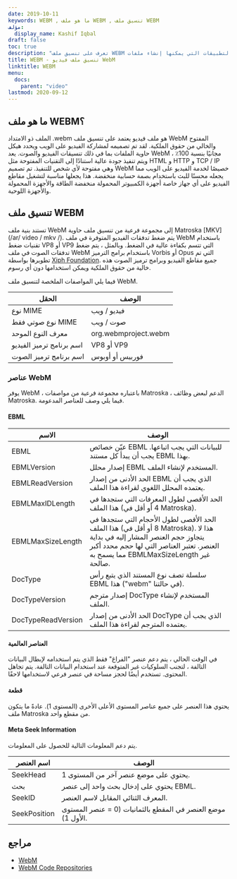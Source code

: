 ```yaml
---
date: 2019-10-11
keywords: WEBM , ما هو ملف WEBM , تنسيق ملف WEBM
مؤلف:
  display_name: Kashif Iqbal
draft: false
toc: true
description: "تعرف على تنسيق ملف WEBM وواجهات برمجة التطبيقات التي يمكنها إنشاء ملفات WEBM وفتحها."
title: WEBM - تنسيق ملف فيديو WebM
linktitle: WEBM
menu:
  docs:
    parent: "video"
lastmod: 2020-09-12
---
```


## ما هو ملف WEBM؟

الملف ذو الامتداد .webm هو ملف فيديو يعتمد على تنسيق ملف WebM المفتوح والخالي من حقوق الملكية. لقد تم تصميمه لمشاركة الفيديو على الويب ويحدد هيكل حاوية الملفات بما في ذلك تنسيقات الفيديو والصوت. يعد WebM مجانيًا بنسبة 100٪ ، ويتم تنفيذ جودة عالية استنادًا إلى التقنيات المفتوحة مثل HTML و HTTP و TCP / IP وهي مفتوحة لأي شخص للتنفيذ. تم تصميم WebM خصيصًا لخدمة الفيديو على الويب مما يجعله محسنًا للبث باستخدام بصمة حسابية منخفضة. هذا يجعلها مناسبة لتشغيل مقاطع الفيديو على أي جهاز خاصة أجهزة الكمبيوتر المحمولة منخفضة الطاقة والأجهزة المحمولة والأجهزة اللوحية.

## تنسيق ملف WEBM

تستند بنية ملف WebM إلى مجموعة فرعية من تنسيق ملف حاوية Matroska [MKV](/ar/ video / mkv /). يتم ضغط تدفقات الفيديو المتوفرة في ملف WebM باستخدام تقنيات ضغط VP8 أو VP9 التي تتسم بكفاءة عالية في الضغط. وبالمثل ، يتم ضغط تدفقات الصوت في ملف WebM باستخدام برامج الترميز Vorbis أو Opus التي تم تطويرها بواسطة [Xiph Foundation](https://www.xiph.org/). جميع مقاطع الفيديو وبرامج ترميز الصوت هذه خالية من حقوق الملكية ويمكن استخدامها دون أي رسوم.

فيما يلي المواصفات الملخصة لتنسيق ملف WebM.

| الحقل | الوصف |
---|---|
| نوع MIME | فيديو / ويب |
| نوع صوتي فقط MIME | صوت / ويب |
معرف النوع الموحد | org.webmproject.webm |
| اسم برنامج ترميز الفيديو | VP8 أو VP9 |
| اسم برنامج ترميز الصوت | فوربيس أو أوبوس |

### عناصر WebM

يوفر WebM ، باعتباره مجموعة فرعية من مواصفات Matroska ، الدعم لبعض وظائف Matroska. فيما يلي وصف للعناصر المدعومة.

#### EBML

| الاسم | الوصف |
---|---|
| EBML | عيّن خصائص EBML للبيانات التي يجب اتباعها. يجب أن يبدأ كل مستند EBML بهذا. |
| EBMLVersion | إصدار محلل EBML المستخدم لإنشاء الملف. |
| EBMLReadVersion | الحد الأدنى من إصدار EBML الذي يجب أن يعتمده المحلل اللغوي لقراءة هذا الملف.
| EBMLMaxIDLength | الحد الأقصى لطول المعرفات التي ستجدها في هذا الملف (4 أو أقل في Matroska).
| EBMLMaxSizeLength | الحد الأقصى لطول الأحجام التي ستجدها في هذا الملف (8 أو أقل في Matroska). هذا لا يتجاوز حجم العنصر المشار إليه في بداية العنصر. تعتبر العناصر التي لها حجم محدد أكبر مما يسمح به EBMLMaxSizeLength غير صالحة.
| DocType | سلسلة تصف نوع المستند الذي يتبع رأس EBML هذا ("webm" في حالتنا).
| DocTypeVersion | إصدار مترجم DocType المستخدم لإنشاء الملف. |
| DocTypeReadVersion | الحد الأدنى من إصدار DocType الذي يجب أن يعتمده المترجم لقراءة هذا الملف.

#### العناصر العالمية

في الوقت الحالي ، يتم دعم عنصر "الفراغ" فقط الذي يتم استخدامه لإبطال البيانات التالفة ، لتجنب السلوكيات غير المتوقعة عند استخدام البيانات التالفة. يتم تجاهل المحتوى. تستخدم أيضًا لحجز مساحة في عنصر فرعي لاستخدامها لاحقًا.

#### قطعة
يحتوي هذا العنصر على جميع عناصر المستوى الأعلى الأخرى (المستوى 1). عادةً ما يتكون ملف Matroska من مقطع واحد.

#### Meta Seek Information

يتم دعم المعلومات التالية للحصول على المعلومات.

| اسم العنصر | الوصف |
---|---|
| SeekHead | يحتوي على موضع عنصر آخر من المستوى 1. |
| بحث | يحتوي على إدخال بحث واحد إلى عنصر EBML. |
| SeekID | المعرف الثنائي المقابل لاسم العنصر. |
| SeekPosition | موضع العنصر في المقطع بالثمانيات (0 = عنصر المستوى الأول 1).

## مراجع

* [WebM](https://www.webmproject.org/)
* [WebM Code Repositories](https://www.webmproject.org/code/#webp-repositories)

